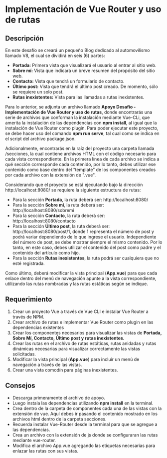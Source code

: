 # Implementación de Vue Router y uso de rutas

## Descripción

En este desafío se creará un pequeño Blog dedicado al automovilismo llamado V8, el cual se dividirá en seis (6) partes:

- **Portada:** Primera vista que visualizará el usuario al entrar al sitio web.
- **Sobre mí:** Vista que indicará un breve resumen del propósito del sitio web.
- **Contacto:** Vista que tendrá un formulario de contacto.
- **Último post:** Vista que tendrá el último post creado. De momento, sólo se requiere un solo post.
- **Rutas inexistentes:** Vista para las llamadas a rutas inexistentes.

Para lo anterior, se adjunta un archivo llamado **Apoyo Desafío - Implementación de Vue Router y uso de rutas**, donde encontrarás una serie de archivos que conforman la instalación mediante Vue-CLi, que amerita la instalación de las dependencias con **npm install**, al igual que la instalación de Vue Router como plugin. Para poder ejecutar este proyecto, se debe hacer uso del comando **npm run serve**, tal cual como se indica en el script del archivo package.json.

Adicionalmente, encontrarás en la raíz del proyecto una carpeta llamada /secciones, la cual contiene archivos HTML con el código necesario para cada vista correspondiente. En la primera línea de cada archivo se indica a qué sección corresponde cada contenido, por lo tanto, debes utilizar ese contenido como base dentro del “template” de los componentes creados por cada archivo con la extensión de ".vue".

Considerando que el proyecto se está ejecutando bajo la dirección http://localhost:8080/ se requiere la siguiente estructura de rutas:

- Para la sección **Portada**, la ruta deberá ser: http://localhost:8080/
- Para la sección **Sobre mí**, la ruta deberá ser: http://localhost:8080/sobremi
- Para la sección **Contacto**, la ruta deberá ser: http://localhost:8080/contacto
- Para la sección **Último post**, la ruta deberá ser: http://localhost:8080/post/1, donde 1 representa el número de post y podrá variar dependiendo de lo que ingrese el usuario. Independiente del número de post, se debe mostrar siempre el mismo contenido. Por lo tanto, en este caso, debes utilizar el contenido del post como padre y el contenido del artículo como hijo.
- Para la sección **Rutas inexistentes**, la ruta podrá ser cualquiera que no esté
  registrada.

Como último, deberá modificar la vista principal (**App.vue**) para que cada enlace dentro del menú de navegación apunte a la vista correspondiente, utilizando las rutas nombradas y las rutas estáticas según se indique.

## Requerimiento

1. Crear un proyecto Vue a través de Vue CLI e instalar Vue Router a través de NPM.
1. Crear archivo de rutas e implementar Vue Router como plugin en las dependencias
   existentes
1. Crear los componentes necesarios para visualizar las vistas de **Portada, Sobre Mí, Contacto, Último post y rutas inexistentes.**
1. Crear las rutas en el archivo de rutas estáticas, rutas anidadas y rutas dinámicas necesarias para visualizar correctamente las vistas solicitadas.
1. Modificar la vista principal (**App.vue**) para incluir un menú de navegación a través de las vistas.
1. Crear una vista comodín para páginas inexistentes.

## Consejos

- Descarga primeramente el archivo de apoyo.
- Luego instala las dependencias utilizando **npm install** en la terminal.
- Crea dentro de la carpeta de componentes cada una de las vistas con la extensión
  de vue. Aquí debes ir pasando el contenido mostrado en los archivos html dentro de
  la carpeta secciones.
- Recuerda instalar Vue-Router desde la terminal para que se agregue a las dependencias.
- Crea un archivo con la extensión de js donde se configuraran las rutas mediante
  vue-router.
- Modifica el archivo App.vue agregando las etiquetas necesarias para enlazar las
  rutas con sus vistas.
